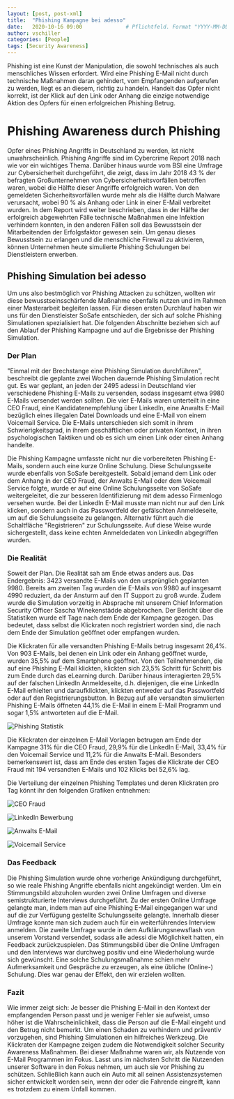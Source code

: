 ```yaml
---
layout: [post, post-xml]              
title:  "Phishing Kampagne bei adesso"        
date:   2020-10-16 09:00              # Pflichtfeld. Format "YYYY-MM-DD HH:MM". Muss für Veröffentlichung in der Vergangenheit liegen. (Für Preview egal)
author: vschiller                     
categories: [People]       
tags: [Security Awareness]     
---
```


Phishing ist eine Kunst der Manipulation, die sowohl technisches als auch menschliches Wissen erfordert. 
Wird eine Phishing E-Mail nicht durch technische Maßnahmen daran gehindert, vom Empfangenden aufgerufen zu werden, liegt es an diesem, richtig zu handeln. 
Handelt das Opfer nicht korrekt, ist der Klick auf den Link oder Anhang die einzige notwendige Aktion des Opfers für einen erfolgreichen Phishing Betrug. 


# Phishing Awareness durch Phishing

Opfer eines Phishing Angriffs in Deutschland zu werden, ist nicht unwahrscheinlich. 
Phishing Angriffe sind im Cybercrime Report 2018 nach wie vor ein wichtiges Thema. 
Darüber hinaus wurde vom BSI eine Umfrage zur Cybersicherheit durchgeführt, die zeigt, dass im Jahr 2018 43 % der befragten Großunternehmen von Cybersicherheitsvorfällen betroffen waren, wobei die Hälfte dieser Angriffe erfolgreich waren. 
Von den gemeldeten Sicherheitsvorfällen wurde mehr als die Hälfte durch Malware verursacht, wobei 90 % als Anhang oder Link in einer E-Mail verbreitet wurden. 
In dem Report wird weiter beschrieben, dass in der Hälfte der erfolgreich abgewehrten Fälle technische Maßnahmen eine Infektion verhindern konnten, in den anderen Fällen soll das Bewusstsein der Mitarbeitenden der Erfolgsfaktor gewesen sein. 
Um genau dieses Bewusstsein zu erlangen und die menschliche Firewall zu aktivieren, können Unternehmen heute simulierte Phishing Schulungen bei Dienstleistern erwerben. 


## Phishing Simulation bei adesso

Um uns also bestmöglich vor Phishing Attacken zu schützen, wollten wir diese bewusstseinsschärfende Maßnahme ebenfalls nutzen und im Rahmen einer Masterarbeit begleiten lassen. 
Für diesen ersten Durchlauf haben wir uns für den Dienstleister SoSafe entschieden, der sich auf solche Phishing Simulationen spezialisiert hat. 
Die folgenden Abschnitte beziehen sich auf den Ablauf der Phishing Kampagne und auf die Ergebnisse der Phishing Simulation. 


### Der Plan 

"Einmal mit der Brechstange eine Phishing Simulation durchführen", beschreibt die geplante zwei Wochen dauernde Phishing Simulation recht gut. 
Es war geplant, an jeden der 2495 adessi in Deutschland vier verschiedene Phishing E-Mails zu versenden, sodass insgesamt etwa 9980 E-Mails versendet werden sollten. 
Die vier E-Mails waren unterteilt in eine CEO Fraud, eine Kandidatenempfehlung über LinkedIn, eine Anwalts E-Mail bezüglich eines illegalen Datei Downloads und eine E-Mail von einem Voicemail Service. 
Die E-Mails unterschieden sich somit in ihrem Schwierigkeitsgrad, in ihrem geschäftlichen oder privaten Kontext, in ihren psychologischen Taktiken und ob es sich um einen Link oder einen Anhang handelte.

Die Phishing Kampagne umfasste nicht nur die vorbereiteten Phishing E-Mails, sondern auch eine kurze Online Schulung. 
Diese Schulungsseite wurde ebenfalls von SoSafe bereitgestellt. 
Sobald jemand dem Link oder dem Anhang in der CEO Fraud, der Anwalts E-Mail oder dem Voicemail Service folgte, wurde er auf eine Online Schulungsseite von SoSafe weitergeleitet, die zur besseren Identifizierung mit dem adesso Firmenlogo versehen wurde. 
Bei der LinkedIn E-Mail musste man nicht nur auf den Link klicken, sondern auch in das Passwortfeld der gefälschten Anmeldeseite, um auf die Schulungsseite zu gelangen. 
Alternativ führt auch die Schaltfläche "Registrieren" zur Schulungsseite. 
Auf diese Weise wurde sichergestellt, dass keine echten Anmeldedaten von LinkedIn abgegriffen wurden.


### Die Realität

Soweit der Plan. Die Realität sah am Ende etwas anders aus. 
Das Endergebnis: 3423 versandte E-Mails von den ursprünglich geplanten 9980. 
Bereits am zweiten Tag wurden die E-Mails von 9980 auf insgesamt 4990 reduziert, da der Ansturm auf den IT Support zu groß wurde. 
Zudem wurde die Simulation vorzeitig in Absprache mit unserem Chief Information Security Officer Sascha Winekenstädde abgebrochen. 
Der Bericht über die Statistiken wurde elf Tage nach dem Ende der Kampagne gezogen. Das bedeutet, dass selbst die Klickraten noch registriert worden sind, die nach dem Ende der Simulation geöffnet oder empfangen wurden. 

Die Klickraten für alle versandten Phishing E-Mails betrug insgesamt 26,4%. 
Von 903 E-Mails, bei denen ein Link oder ein Anhang geöffnet wurde, wurden 35,5% auf dem Smartphone geöffnet. 
Von den Teilnehmenden, die auf eine Phishing E-Mail klickten, klickten sich 23,5% Schritt für Schritt bis zum Ende durch das eLearning durch. 
Darüber hinaus interagierten 29,5% auf der falschen LinkedIn Anmeldeseite, d.h. diejenigen, die eine LinkedIn E-Mail erhielten und daraufklickten, klickten entweder auf das Passwortfeld oder auf den Registrierungsbutton. 
In Bezug auf alle versandten simulierten Phishing E-Mails öffneten 44,1% die E-Mail in einem E-Mail Programm und sogar 1,5% antworteten auf die E-Mail. 


![Phishing Statistik](/assets/images/posts/Phishing-Kampagne-2019/AlleRatenPhishing.png) 


Die Klickraten der einzelnen E-Mail Vorlagen betrugen am Ende der Kampagne 31% für die CEO Fraud, 29,9% für die LinkedIn E-Mail, 33,4% für den Voicemail Service und 11,2% für die Anwalts E-Mail. 
Besonders bemerkenswert ist, dass am Ende des ersten Tages die Klickrate der CEO Fraud mit 194 versandten E-Mails und 102 Klicks bei 52,6% lag. 

Die Verteilung der einzelnen Phishing Templates und deren Klickraten pro Tag könnt ihr den folgenden Grafiken entnehmen: 


![CEO Fraud](/assets/images/posts/Phishing-Kampagne-2019/CEOFraudKlickraten.png) 


![LinkedIn Bewerbung](/assets/images/posts/Phishing-Kampagne-2019/LinkedInKlickraten.png)


![Anwalts E-Mail](/assets/images/posts/Phishing-Kampagne-2019/AnwaltsmailKlickraten.png) 


![Voicemail Service](/assets/images/posts/Phishing-Kampagne-2019/VoicemailKlickraten.png)


### Das Feedback

Die Phishing Simulation wurde ohne vorherige Ankündigung durchgeführt, so wie reale Phishing Angriffe ebenfalls nicht angekündigt werden. 
Um ein Stimmungsbild abzuholen wurden zwei Online Umfragen und diverse semistrukturierte Interviews durchgeführt. 
Zu der ersten Online Umfrage gelangte man, indem man auf eine Phishing E-Mail eingegangen war und auf die zur Verfügung gestellte Schulungsseite gelangte. 
Innerhalb dieser Umfrage konnte man sich zudem auch für ein weiterführendes Interview anmelden.
Die zweite Umfrage wurde in dem Aufklärungsnewsflash von unserem Vorstand versendet, sodass alle adessi die Möglichkeit hatten, ein Feedback zurückzuspielen. 
Das Stimmungsbild über die Online Umfragen und den Interviews war durchweg positiv und eine Wiederholung wurde sich gewünscht.
Eine solche Schulungsmaßnahme schien mehr Aufmerksamkeit und Gespräche zu erzeugen, als eine übliche (Online-) Schulung.
Dies war genau der Effekt, den wir erzielen wollten.


### Fazit 

Wie immer zeigt sich: Je besser die Phishing E-Mail in den Kontext der empfangenden Person passt und je weniger Fehler sie aufweist, umso höher ist die Wahrscheinlichkeit, dass die Person auf die E-Mail eingeht und den Betrug nicht bemerkt. 
Um einen Schaden zu verhindern und präventiv vorzugehen, sind Phishing Simulationen ein hilfreiches Werkzeug. 
Die Klickraten der Kampagne zeigen zudem die Notwendigkeit solcher Security Awareness Maßnahmen.
Bei dieser Maßnahme waren wir, als Nutzende von E-Mail Programmen im Fokus. 
Lasst uns im nächsten Schritt die Nutzenden unserer Software in den Fokus nehmen, um auch sie vor Phishing zu schützen.
Schließlich kann auch ein Auto mit all seinen Assistenzsystemen sicher entwickelt worden sein, wenn der oder die Fahrende eingreift, kann es trotzdem zu einem Unfall kommen.
